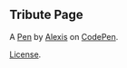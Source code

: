 Tribute Page
------------


A [Pen](http://codepen.io/ayrenay/pen/rLEwRq) by [Alexis](http://codepen.io/ayrenay) on [CodePen](http://codepen.io/).

[License](http://codepen.io/ayrenay/pen/rLEwRq/license).